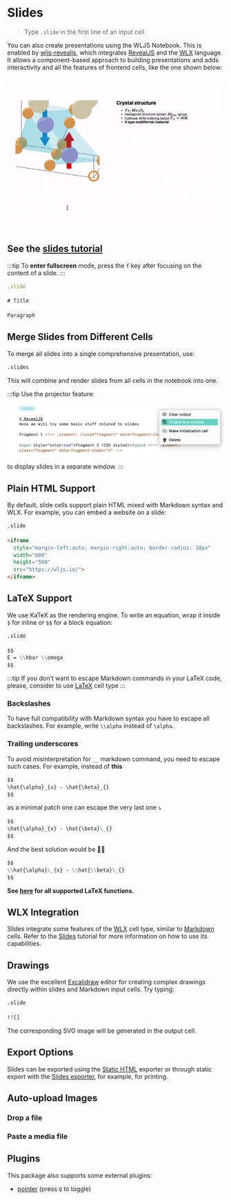 # Slides

> Type `.slide` in the first line of an input cell

You can also create presentations using the WLJS Notebook. This is enabled by [wljs-revealjs](https://github.com/JerryI/wljs-revealjs), which integrates [RevealJS](https://revealjs.com) and the [WLX](frontend/Cell%20types/WLX.md) language. It allows a component-based approach to building presentations and adds interactivity and all the features of frontend cells, like the one shown below:

![](../../imgs/ezgif.com-optimize-15.gif)

## See the [slides tutorial](frontend/Advanced/Slides/Slides.md)

:::tip
To __enter fullscreen__ mode, press the `f` key after focusing on the content of a slide.
:::

```jsx
.slide

# Title

Paragraph
```

## Merge Slides from Different Cells

To merge all slides into a single comprehensive presentation, use:

```md
.slides
```

This will combine and render slides from all cells in the notebook into one.

:::tip
Use the projector feature:

![](../../imgs/Screenshot%202024-03-13%20at%2019.25.16.png)

to display slides in a separate window.
:::

## Plain HTML Support

By default, slide cells support plain HTML mixed with Markdown syntax and WLX. For example, you can embed a website on a slide:

```markdown
.slide

<iframe
  style="margin-left:auto; margin-right:auto; border-radius: 10px"
  width="600"
  height="500"
  src="https://wljs.io/">
</iframe>
```

## LaTeX Support

We use KaTeX as the rendering engine. To write an equation, wrap it inside `$` for inline or `$$` for a block equation:

```markdown
.slide

$$
E = \\hbar \\omega
$$
```


:::tip
If you don't want to escape Markdown commands in your LaTeX code, please, consider to use [LaTeX](frontend/Cell%20types/Many%20more.md#LaTeX) cell type
:::

### Backslashes
To have full compatibility with Markdown syntax you have to escape all backslashes. For example, write `\\alpha` instead of `\alpha`.

### Trailing underscores
To avoid misinterpretation for `__` markdown command, you need to escape such cases. For example, instead of __this__

```md
$$
\hat{\alpha}_{x} - \hat{\beta}_{}
$$
```

as a minimal patch one can escape the very last one ⤵️

```md
$$
\hat{\alpha}_{x} - \hat{\beta}\_{}
$$
```

And the best solution would be 👍🏼

```md
$$
\\hat{\alpha}\_{x} - \\hat{\\beta}\_{}
$$
```


__See [here](https://katex.org/docs/supported.html) for all supported LaTeX functions.__

## WLX Integration

Slides integrate some features of the [WLX](frontend/Cell%20types/WLX.md) cell type, similar to [Markdown](frontend/Cell%20types/Markdown.md) cells. Refer to the [Slides](frontend/Advanced/Slides/Slides.md) tutorial for more information on how to use its capabilities.

## Drawings

We use the excellent [Excalidraw](https://excalidraw.com/) editor for creating complex drawings directly within slides and Markdown input cells. Try typing:

```markdown
.slide

!![]
```

The corresponding SVG image will be generated in the output cell.

## Export Options

Slides can be exported using the [Static HTML](frontend/Exporting/Static%20HTML.md) exporter or through static export with the [Slides exporter](frontend/Reference/Slides/FrontSlidesSelected.md), for example, for printing.

## Auto-upload Images
### Drop a file
### Paste a media file

## Plugins

This package also supports some external plugins:
- [pointer](https://github.com/burnpiro/reveal-pointer) (press `Q` to toggle)

